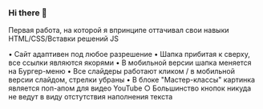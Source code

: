### Hi there 👋
Первая работа, на которой я впринципе оттачивал свои навыки HTML/CSS/Вставки решений JS

• Сайт адаптивен под любое разрешение
• Шапка прибитая к сверху, все ссылки являются якорями
• В мобильной версии шапка меняется на Бургер-меню
• Все слайдеры работают кликом / в мобильной версии слайдом, стрелки убраны
• В блоке "Мастер-классы" картинка является поп-апом для видео YouTube
○ Большинство кнопок никуда не ведут в виду отстутствия наполнения текста